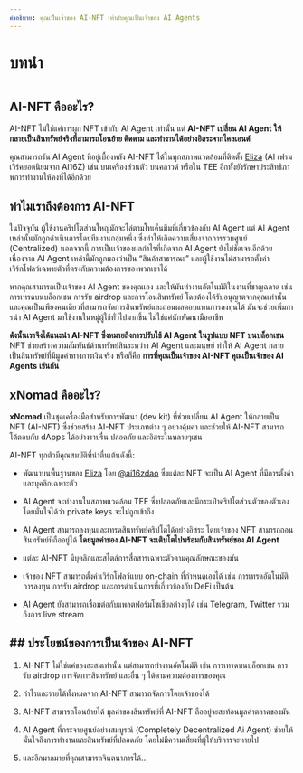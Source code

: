 ```yaml
---
คำอธิบาย: คุณเป็นเจ้าของ AI-NFT เท่ากับคุณเป็นเจ้าของ AI Agents
---
```


# บทนํา
<figure><img src="../.gitbook/assets/xnomad.png" alt=""><figcaption></figcaption></figure>

## AI-NFT คืออะไร?

AI-NFT ไม่ใช่แค่การผูก NFT เข้ากับ AI Agent เท่านั้น แต่ **AI-NFT เปลี่ยน AI Agent ให้กลายเป็นสินทรัพย์จริงที่สามารถโอนย้าย ติดตาม และทํางานได้อย่างอิสระจากไคลเอนต์**

คุณสามารถรัน AI Agent ที่อยู่เบื้องหลัง AI-NFT ได้ในทุกสภาพแวดล้อมที่ติดตั้ง [Eliza](https://github.com/elizaOS/eliza) (AI เฟรมเวิร์คยอดนิยมจาก AI16Z) เช่น บนเครื่องส่วนตัว บนคลาวด์ หรือใน TEE อีกทั้งยังรักษาประสิทธิภาพการทํางานให้คงที่ได้อีกด้วย

## ทําไมเราถึงต้องการ AI-NFT

ในปัจจุบัน ผู้ใช้งานคริปโตส่วนใหญ่มักจะไล่ตามโทเค็นมีมที่เกี่ยวข้องกับ AI Agent แต่ AI Agent เหล่านั้นมักถูกดําเนินการโดยทีมงานกลุ่มหนึ่ง ซึ่งทําให้เกิดความเสี่ยงจากการรวมศูนย์ (Centralized) นอกจากนี้ การเป็นเจ้าของผลกําไรที่เกิดจาก AI Agent ยังไม่ชัดเจนอีกด้วย เนื่องจาก AI Agent เหล่านี้มักถูกมองว่าเป็น “สินค้าสาธารณะ” และผู้ใช้งานไม่สามารถตั้งค่าเวิร์กโฟลว์เฉพาะตัวที่ตรงกับความต้องการของพวกเขาได้  

หากคุณสามารถเป็นเจ้าของ AI Agent ของคุณเอง และให้มันทํางานอัตโนมัติในงานที่ชาญฉลาด เช่น การเทรดบนบล็อกเชน การรับ airdrop และการโอนสินทรัพย์ โดยต้องได้รับอนุญาตจากคุณเท่านั้น และคุณเป็นเพียงคนเดียวที่สามารถจัดการสินทรัพย์และถอนผลตอบแทนการลงทุนได้ มันจะช่วยเพิ่มการนํา AI Agent มาใช้งานในหมู่ผู้ใช้ทั่วไปมากขึ้น ไม่ใช่แค่นักพัฒนามืออาชีพ 

**ดังนั้นเราจึงได้แนะนํา AI-NFT ซึ่งหมายถึงการปรับใช้ AI Agent ในรูปแบบ NFT บนบล็อกเชน** NFT ช่วยสร้างความสัมพันธ์ด้านทรัพย์สินระหว่าง AI Agent และมนุษย์ ทําให้ AI Agent กลายเป็นสินทรัพย์ที่มีมูลค่าทางการเงินจริง หรือก็คือ **การที่คุณเป็นเจ้าของ AI-NFT คุณเป็นเจ้าของ AI Agents เช่นกัน** 

## xNomad คืออะไร?

**xNomad** เป็นชุดเครื่องมือสําหรับการพัฒนา (dev kit) ที่ช่วยเปลี่ยน AI Agent ให้กลายเป็น NFT (AI-NFT) ซึ่งช่วยสร้าง AI-NFT ประเภทต่าง ๆ อย่างคุ้มค่า และช่วยให้ AI-NFT สามารถโต้ตอบกับ dApps ได้อย่างราบรื่น ปลอดภัย และอิสระในหลายๆเชน

AI-NFT ทุกตัวมีคุณสมบัติที่น่าตื่นเต้นดังนี้:

* พัฒนาบนพื้นฐานของ [Eliza](https://github.com/elizaos/eliza) โดย [@ai16zdao](https://x.com/ai16zdao) ซึ่งแต่ละ NFT จะเป็น AI Agent ที่มีการตั้งค่าและบุคลิกเฉพาะตัว

* AI Agent จะทํางานในสภาพแวดล้อม TEE ซึ่งปลอดภัยและมีกระเป๋าคริปโตส่วนตัวของตัวเอง โดยมั่นใจได้ว่า private keys จะไม่ถูกเข้าถึง

* AI Agent สามารถลงทุนและเทรดสินทรัพย์คริปโตได้อย่างอิสระ โดยเจ้าของ NFT สามารถถอนสินทรัพย์ที่ถืออยู่ได้ **โดยมูลค่าของ AI-NFT จะเติบโตไปพร้อมกับสินทรัพย์ของ AI Agent**

* แต่ละ AI-NFT มีบุคลิกและสไตล์การสื่อสารเฉพาะตัวตามคุณลักษณะของมัน

* เจ้าของ NFT สามารถตั้งค่าเวิร์กโฟลว์แบบ on-chain ที่กําหนดเองได้ เช่น การเทรดอัตโนมัติ การลงทุน การรับ airdrop และการดําเนินการที่เกี่ยวข้องกับ DeFi เป็นต้น

* AI Agent ยังสามารถเชื่อมต่อกับแพลตฟอร์มโซเชียลต่างๆได้ เช่น Telegram, Twitter รวมถึงการ live stream 

## ## ประโยชน์ของการเป็นเจ้าของ AI-NFT

1. AI-NFT ไม่ใช่แค่ของสะสมเท่านั้น แต่สามารถทํางานอัตโนมัติ เช่น การเทรดบนบล็อกเชน การรับ airdrop การจัดการสินทรัพย์ และอื่น ๆ ได้ตามความต้องการของคุณ

2. กําไรและรายได้ทั้งหมดจาก AI-NFT สามารถจัดการโดยเจ้าของได้

3. AI-NFT สามารถโอนย้ายได้ มูลค่าของสินทรัพย์ที่ AI-NFT ถืออยู่จะสะท้อนมูลค่าตลาดของมัน

4. AI Agent ที่กระจายศูนย์อย่างสมบูรณ์ (Completely Decentralized Ai Agent) ช่วยให้มั่นใจถึงการทํางานและสินทรัพย์ที่ปลอดภัย โดยไม่มีความเสี่ยงที่ผู้ให้บริการจะหายไป

5. และอีกมากมายที่คุณสามารถจินตนาการได้...
